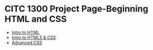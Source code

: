 # CITC 1300 Project Page-Beginning HTML and CSS
<ul>
    <li><a href="Intro_to_HTML/index.html" target="_blank">Intro to HTML</a></li>
    <li><a href="HTML5_intro_to_css/index.html" target="_blank">Intro to HTML5 & CSS</a></li>
    <li><a href="adv_css/index.html" target="_blank">Advanced CSS</a></li>
</ul>
